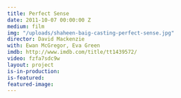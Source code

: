 ```yaml
---
title: Perfect Sense
date: 2011-10-07 00:00:00 Z
medium: film
img: "/uploads/shaheen-baig-casting-perfect-sense.jpg"
director: David Mackenzie
with: Ewan McGregor, Eva Green
imdb: http://www.imdb.com/title/tt1439572/
video: fzfa7sdc9w
layout: project
is-in-production: 
is-featured: 
featured-image: 
---
```


